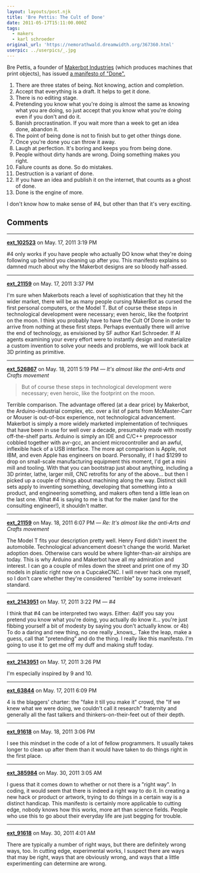 ```yaml
---
layout: layouts/post.njk
title: 'Bre Pettis: The Cult of Done'
date: 2011-05-17T15:11:00.000Z
tags: 
  - makers
  - karl schroeder
original_url: 'https://nemorathwald.dreamwidth.org/367360.html'
userpic: ../userpics/_.jpg
---
```

Bre Pettis, a founder of [Makerbot Industries](http://www.makerbot.com/) (which produces machines that print objects), has issued [a manifesto of "Done".](http://www.brepettis.com/blog/2009/3/3/the-cult-of-done-manifesto.html?v=1)

1.  There are three states of being. Not knowing, action and completion.
2.  Accept that everything is a draft. It helps to get it done.
3.  There is no editing stage.
4.  Pretending you know what you're doing is almost the same as knowing what you are doing, so just accept that you know what you're doing even if you don't and do it.
5.  Banish procrastination. If you wait more than a week to get an idea done, abandon it.
6.  The point of being done is not to finish but to get other things done.
7.  Once you're done you can throw it away.
8.  Laugh at perfection. It's boring and keeps you from being done.
9.  People without dirty hands are wrong. Doing something makes you right.
10.  Failure counts as done. So do mistakes.
11.  Destruction is a variant of done.
12.  If you have an idea and publish it on the internet, that counts as a ghost of done.
13.  Done is the engine of more.

I don't know how to make sense of #4, but other than that it's very exciting.

## Comments

---

**[ext_102523](https://www.dreamwidth.org/users/ext_102523)** on May. 17, 2011 3:19 PM

#4 only works if you have people who actually DO know what they're doing following up behind you cleaning up after you. This manifesto explains so damned much about why the Makerbot designs are so bloody half-assed.

---

**[ext_21159](https://www.dreamwidth.org/users/ext_21159)** on May. 17, 2011 3:37 PM

I'm sure when Makerbots reach a level of sophistication that they hit the wider market, there will be as many people cursing MakerBot as cursed the first personal computers, or the Model T. But of course these steps in technological development were necessary; even heroic, like the footprint on the moon. I think you probably have to have the Cult Of Done in order to arrive from nothing at these first steps. Perhaps eventually there will arrive the end of technology, as envisioned by SF author Karl Schroeder. If AI agents examining your every effort were to instantly design and materialize a custom invention to solve your needs and problems, we will look back at 3D printing as primitive.

---

**[ext_526867](https://www.dreamwidth.org/users/ext_526867)** on May. 18, 2011 5:19 PM — *It's almost like the anti-Arts and Crafts movement*

> But of course these steps in technological development were necessary; even heroic, like the footprint on the moon.

Terrible comparison. The advantage offered (at a dear price) by Makerbot, the Arduino-industrial complex, etc. over a list of parts from McMaster-Carr or Mouser is out-of-box experience, not technological advancement. Makerbot is simply a more widely marketed implementation of techniques that have been in use for well over a decade, presumably made with mostly off-the-shelf parts. Arduino is simply an IDE and C/C++ preprocessor cobbled together with avr-gcc, an ancient microcontroller and an awful, inflexible hack of a USB interface. The more apt comparison is Apple, not IBM, and even Apple has engineers on board. Personally, if I had $1299 to drop on small-scale manufacturing equipment this moment, I'd get a mini mill and tooling. With that you can bootstrap just about anything, including a 3D printer, lathe, larger mill, CNC retrofits for any of the above... but then I picked up a couple of things about machining along the way. Distinct skill sets apply to inventing something, developing that something into a product, and engineering something, and makers often tend a little lean on the last one. What #4 is saying to me is that for the maker (and for the consulting engineer!), it shouldn't matter.

---

**[ext_21159](https://www.dreamwidth.org/users/ext_21159)** on May. 18, 2011 6:07 PM — *Re: It's almost like the anti-Arts and Crafts movement*

The Model T fits your description pretty well. Henry Ford didn't invent the automobile. Technological advancement doesn't change the world. Market adoption does. Otherwise cars would be where lighter-than-air airships are today. This is why Arduino and Makerbot have all my admiration and interest. I can go a couple of miles down the street and print one of my 3D models in plastic right now on a CupcakeCNC. I will never hack one myself, so I don't care whether they're considered "terrible" by some irrelevant standard.

---

**[ext_2143951](https://www.dreamwidth.org/users/ext_2143951)** on May. 17, 2011 3:22 PM — *#4*

I think that #4 can be interpreted two ways. Either: 4a)If you say you pretend you know what you're doing, you actually do know it... you're just fibbing yourself a bit of modesty by saying you don't actually know. or 4b) To do a daring and new thing, no one really \_knows\_. Take the leap, make a guess, call that "pretending" and do the thing. I really like this manifesto. I'm going to use it to get me off my duff and making stuff today.

---

**[ext_2143951](https://www.dreamwidth.org/users/ext_2143951)** on May. 17, 2011 3:26 PM

I'm especially inspired by 9 and 10.

---

**[ext_63844](https://www.dreamwidth.org/users/ext_63844)** on May. 17, 2011 6:09 PM

4 is the blaggers' charter: the "fake it till you make it" crowd, the "If we knew what we were doing, we couldn't call it research" fraternity and generally all the fast talkers and thinkers-on-their-feet out of their depth.

---

**[ext_91618](https://www.dreamwidth.org/users/ext_91618)** on May. 18, 2011 3:06 PM

I see this mindset in the code of a lot of fellow programmers. It usually takes longer to clean up after them than it would have taken to do things right in the first place.

---

**[ext_385984](https://www.dreamwidth.org/users/ext_385984)** on May. 30, 2011 3:05 AM

I guess that it comes down to whether or not there is a "right way". In coding, it would seem that there is indeed a right way to do it. In creating a new hack or product or artwork, trying to do things in a certain way is a distinct handicap. This manifesto is certainly more applicable to cutting edge, nobody knows how this works, more art than science fields. People who use this to go about their everyday life are just begging for trouble.

---

**[ext_91618](https://www.dreamwidth.org/users/ext_91618)** on May. 30, 2011 4:01 AM

There are typically a number of right ways, but there are definitely wrong ways, too. In cutting edge, experimental works, I suspect there are ways that may be right, ways that are obviously wrong, and ways that a little experimenting can determine are wrong.
